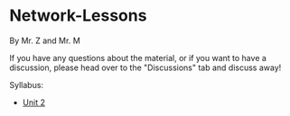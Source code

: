 # Network-Lessons
By Mr. Z and Mr. M

If you have any questions about the material, or if you want to have a discussion, please head over to the "Discussions" tab and discuss away!


Syllabus: 
- [Unit 2](./Unit2)

